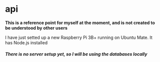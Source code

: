 # api
**This is a reference point for myself at the moment, and is not created to be understood by other users**

I have just setted up a new Raspberry Pi 3B+ running on Ubuntu Mate. It has Node.js installed

##### There is no server setup yet, so I will be using the databases locally
